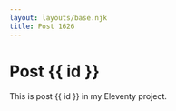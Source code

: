 ```yaml
---
layout: layouts/base.njk
title: Post 1626
---
```


# Post {{ id }}

This is post {{ id }} in my Eleventy project.
